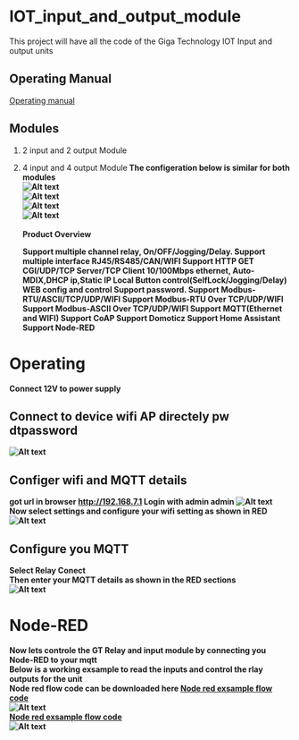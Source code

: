 # IOT_input_and_output_module
This project will have all the code of the Giga Technology IOT Input and output units<br>
## Operating Manual
<a href="https://github.com/antonjan/IOT_input_and_output_module/blob/main/doc/user_manual_en.pdf"> Operating manual</a><br>
## Modules
1) 2 input and 2 output Module<br>
2) 4 input and 4 output Module<b> 
    The configeration below is similar for both modules<br>
![Alt text](images/mqtt_2in_2out_Cont_12.png?raw=true "2in 2 out Module")<br>
![Alt text](images/mqtt_2in_2out_Cont_11.png?raw=true "2in 2 out Module")<br>
![Alt text](images/mqtt_2in_2out_Cont_10.png?raw=true "2in 2 out Module")<br>
![Alt text](images/mqtt_2in_2out_Cont_8.png?raw=true "2in 2 out Module")<br>    
Product Overview

    Support multiple channel relay, On/OFF/Jogging/Delay.
    Support multiple interface RJ45/RS485/CAN/WIFI
    Support HTTP GET CGI/UDP/TCP Server/TCP Client
    10/100Mbps ethernet, Auto-MDIX,DHCP ip,Static IP
    Local Button control(SelfLock/Jogging/Delay)
    WEB config and control
    Support password.
    Support Modbus-RTU/ASCII/TCP/UDP/WIFI
    Support Modbus-RTU Over TCP/UDP/WIFI
    Support Modbus-ASCII Over TCP/UDP/WIFI
    Support MQTT(Ethernet and WIFI)
    Support CoAP
    Support Domoticz
    Support Home Assistant
    Support Node-RED
# Operating

Connect 12V to power supply

## Connect to device wifi AP directely pw dtpassword
![Alt text](images/mqtt_2in_2out_Cont_15.png?raw=true "2in 2 out Module")<br>

## Configer wifi and MQTT details
got url in browser http://192.168.7.1 Login with admin admin
![Alt text](images/mqtt_2in_2out_Cont_2.png?raw=true "2in 2 out Module")<br>
Now select settings and configure your wifi setting as shown in RED<br>
![Alt text](images/mqtt_2in_2out_Cont_16.png?raw=true "2in 2 out Module")<br>

## Configure you MQTT
Select Relay Conect<br>
Then enter your MQTT details as shown in the RED sections<br>
![Alt text](images/mqtt_2in_2out_Cont_17.png?raw=true "2in 2 out Module")<br>

    

# Node-RED<br>
Now lets controle the GT Relay and input module by connecting you Node-RED to your mqtt<br>
Below is a working exsample to read the inputs and control the rlay outputs for the unit<br>
Node red flow code can be downloaded here <a href="https://github.com/antonjan/IOT_input_and_output_module/blob/main/node-red/flows_gt_mqtt_relay.json">Node red exsample flow code </a> <br>
![Alt text](images/mqtt_2in_2out_Cont_13.png?raw=true "2in 2 out Module")<br>
<a href="https://github.com/antonjan/IOT_input_and_output_module/blob/main/node-red/flows_gt_mqtt_relay.json">Node red exsample flow code </a> <br>
![Alt text](images/mqtt_2in_2out_Cont_18.png?raw=true "2in 2 out Module")<br>
